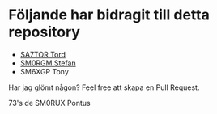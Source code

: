 # Följande har bidragit till detta repository

* [SA7TOR Tord](https://github.com/SA7TOR)
* [SM0RGM Stefan](https://github.com/sm0rgm)
* SM6XGP Tony

Har jag glömt någon? Feel free att skapa en Pull Request.

73's de SM0RUX Pontus
